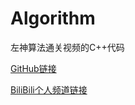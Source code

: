 # Algorithm
左神算法通关视频的C++代码

[GitHub链接](https://github.com/algorithmzuo/algorithm-journey)

[BiliBili个人频道链接](https://space.bilibili.com/8888480)
